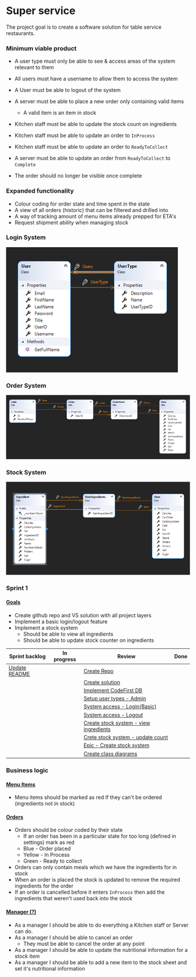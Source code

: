 # Super service

The project goal is to create a software solution for table service restaurants.

### Minimum viable product

* A user type must only be able to see & access areas of the system relevant to them
* All users must have a username to allow them to access the system
* A User must be able to logout of the system

* A server must be able to place a new order only containing valid items
  * A valid item is an item in stock
* Kitchen staff must be able to update the stock count on ingredients
* Kitchen staff must be able to update an order to `InProcess` 
* Kitchen staff must be able to update an order to `ReadyToCollect`
* A server must be able to update an order from `ReadyToCollect` to `Complete`
* The order should no longer be visible once complete

### Expanded functionality

* Colour coding for order state and time spent in the state
* A view of all orders (historic) that can be filtered and drilled into
* A way of tracking amount of menu items already prepped for ETA's
* Request shipment ability when managing stock

### Login System

![Login Diagram](https://github.com/Layland-projects/SuperService/blob/master/ReadmeContent/LoginSystemDiagram.png?raw=true)

### Order System

![Order System Diagram](https://raw.githubusercontent.com/Layland-projects/SuperService/master/ReadmeContent/OrderSystemDiagram.png?token=AQP5EDYUSR7ZDPKUMKCZFGK7OWTOC)

### Stock System

![Stock System Diagram](https://raw.githubusercontent.com/Layland-projects/SuperService/master/ReadmeContent/StockSystemDiagram.png?token=AQP5ED2EKBLSC5SH5PA32X27OWTPQ)

### Sprint 1

#### <u>Goals</u>

* Create github repo and VS solution with all project layers
* Implement a basic login/logout feature
* Implement a stock system
  * Should be able to view all ingredients
  * Should be able to update stock counter on ingredients

| Sprint backlog                                               | In progress | Review                                                       | Done |
| ------------------------------------------------------------ | ----------- | ------------------------------------------------------------ | ---- |
| [Update README](https://github.com/Layland-projects/SuperService/projects/1#card-46524252) |             | [Create Repo](https://github.com/Layland-projects/SuperService/projects/1#card-46458226) |      |
|                                                              |             | [Create solution](https://github.com/Layland-projects/SuperService/projects/1#card-46458836) |      |
|                                                              |             | [Implement CodeFirst DB](https://github.com/Layland-projects/SuperService/projects/1#card-46458920) |      |
|                                                              |             | [Setup user types - Admin](https://github.com/Layland-projects/SuperService/projects/1#card-46458342) |      |
|                                                              |             | [System access - Login(Basic)](https://github.com/Layland-projects/SuperService/projects/1#card-46481259) |      |
|                                                              |             | [System access - Logout](https://github.com/Layland-projects/SuperService/projects/1#card-46481356) |      |
|                                                              |             | [Create stock system - view ingredients](https://github.com/Layland-projects/SuperService/projects/1#card-46459182) |      |
|                                                              |             | [Crete stock system - update count](https://github.com/Layland-projects/SuperService/projects/1#card-46459079) |      |
|                                                              |             | [Epic - Create stock system](https://github.com/Layland-projects/SuperService/projects/1#card-46458992) |      |
|                                                              |             | [Create class diagrams](https://github.com/Layland-projects/SuperService/projects/1#card-46524355) |      |



### Business logic

#### <u>Menu Items</u>

* Menu items should be marked as red If they can't be ordered (ingredients not in stock)

#### <u>Orders</u>

* Orders should be colour coded by their state
  * If an order has been in a particular state for too long (defined in settings) mark as red
  * Blue - Order placed
  * Yellow - In Process
  * Green - Ready to collect
* Orders can only contain meals which we have the ingredients for in stock
* When an order is placed the stock is updated to remove the required ingredients for the order
* If an order is cancelled before it enters `InProcess` then add the ingredients that weren't used back into the stock

#### <u>Manager (?)</u>

* As a manager I should be able to do everything a Kitchen staff or Server can do.
* As a manager I should be able to cancel an order
  * They must be able to cancel the order at any point
* As a manager I should be able to update the nutritional information for a stock item
* As a manager I should be able to add a new item to the stock sheet and set it's nutritional information
